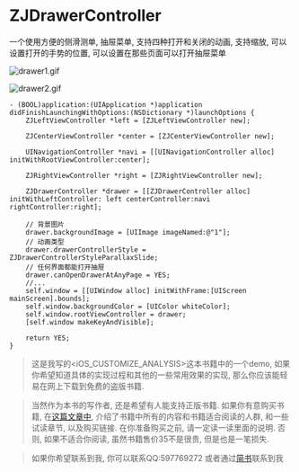 # ZJDrawerController

一个使用方便的侧滑测单, 抽屉菜单, 支持四种打开和关闭的动画, 支持缩放, 可以设置打开的手势的位置, 可以设置在那些页面可以打开抽屉菜单

![drawer1.gif](http://upload-images.jianshu.io/upload_images/1271831-6766ab3ea92d787c.gif?imageMogr2/auto-orient/strip)


![drawer2.gif](http://upload-images.jianshu.io/upload_images/1271831-cab8b7bafe5dd255.gif?imageMogr2/auto-orient/strip)


```
- (BOOL)application:(UIApplication *)application didFinishLaunchingWithOptions:(NSDictionary *)launchOptions {
    ZJLeftViewController *left = [ZJLeftViewController new];
    
    ZJCenterViewController *center = [ZJCenterViewController new];
    
    UINavigationController *navi = [[UINavigationController alloc] initWithRootViewController:center];
    
    ZJRightViewController *right = [ZJRightViewController new];
    
    ZJDrawerController *drawer = [[ZJDrawerController alloc] initWithLeftController: left centerController:navi rightController:right];
    
    // 背景图片
    drawer.backgroundImage = [UIImage imageNamed:@"1"];
    // 动画类型
    drawer.drawerControllerStyle = ZJDrawerControllerStyleParallaxSlide;
    // 任何界面都能打开抽屉
    drawer.canOpenDrawerAtAnyPage = YES;
    //...
    self.window = [[UIWindow alloc] initWithFrame:[UIScreen mainScreen].bounds];
    self.window.backgroundColor = [UIColor whiteColor];
    self.window.rootViewController = drawer;
    [self.window makeKeyAndVisible];
    
    return YES;
}
```

> 这是我写的<iOS_CUSTOMIZE_ANALYSIS>这本书籍中的一个demo, 如果你希望知道具体的实现过程和其他的一些常用效果的实现, 那么你应该能轻易在网上下载到免费的盗版书籍. 

> 当然作为本书的写作者, 还是希望有人能支持正版书籍. 如果你有意购买书籍, 在[这篇文章中](http://www.jianshu.com/p/510500f3aebd), 介绍了书籍中所有的内容和书籍适合阅读的人群, 和一些试读章节, 以及购买链接. 在你准备购买之前, 请一定读一读里面的说明. 否则, 如果不适合你阅读, 虽然书籍售价35不是很贵, 但是也是一笔损失.


> 如果你希望联系到我, 你可以联系QQ:597769272
> 或者通过[简书](http://www.jianshu.com/users/fb31a3d1ec30/latest_articles)联系到我
